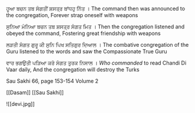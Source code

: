 ਹੂਆ ਬਚਨ ਤਬ ਸੰਗਤੀਂ ਸ਼ਸਤ੍ਰ ਬਾਂਧਹੁ ਨਿੱਤ ।
The command then was announced to the congregation,
Forever strap oneself with weapons

ਸੁਨਿਆ ਮੰਨਿਆ ਬਚਨ ਤਬ ਸ਼ਸਤ੍ਰ ਸੰਗਤ ਮਿਤ ।
Then the congregation listened and obeyed the command,
Fostering great friendship with weapons

ਲੜਤੀ ਸੰਗਤ ਗੁਰੂ ਕੀ ਸੁਨਿ ਪਿਖ ਸਤਿਗੁਰ ਦਿਆਲ ।
The combative congregation of the Guru listened to the words and saw the Compassionate True Guru

ਵਾਰ ਭਗਉਤੀ ਪੜਿਆ ਕਰੋ ਸੰਗਤ ਤੁਰਕ ਨਿਸਾਲ ।
*Who commanded* to read Chandi Di Vaar daily,
And the congregation will destroy the Turks

Sau Sakhi 66, page 153-154 Volume 2

[[Dasam]] 
[[Sau Sakhi]]

![[devi.jpg]]